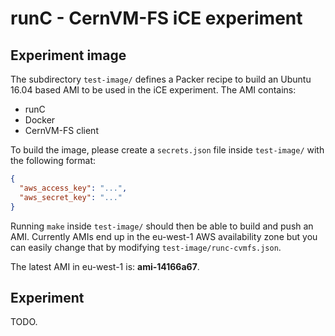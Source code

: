 # runC - CernVM-FS iCE experiment

## Experiment image

The subdirectory `test-image/` defines a Packer recipe to build an Ubuntu 16.04
based AMI to be used in the iCE experiment. The AMI contains:

* runC
* Docker
* CernVM-FS client

To build the image, please create a `secrets.json` file inside `test-image/`
with the following format:

```json
{
  "aws_access_key": "...",
  "aws_secret_key": "..."
}
```

Running `make` inside `test-image/` should then be able to build and push an
AMI. Currently AMIs end up in the eu-west-1 AWS availability zone but you can
easily change that by modifying `test-image/runc-cvmfs.json`.

The latest AMI in eu-west-1 is: **ami-14166a67**.

## Experiment

TODO.
